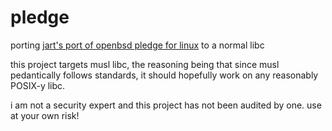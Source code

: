 # pledge

porting [jart's port of openbsd pledge for linux](https://justine.lol/pledge/) to a normal libc

this project targets musl libc, the reasoning being that since musl pedantically follows
standards, it should hopefully work on any reasonably POSIX-y libc.

i am not a security expert and this project has not been audited by one. use at your own risk!
